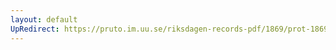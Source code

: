 ```yaml
---
layout: default
UpRedirect: https://pruto.im.uu.se/riksdagen-records-pdf/1869/prot-1869--ak--311/prot-1869--ak--311_073.pdf
---
```

